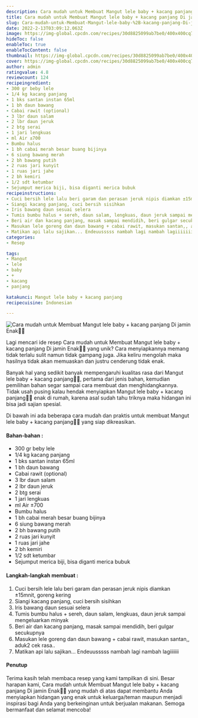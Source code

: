 ```yaml
---
description: Cara mudah untuk Membuat Mangut lele baby + kacang panjang Di jamin Enak"
title: Cara mudah untuk Membuat Mangut lele baby + kacang panjang Di jamin Enak
slug: Cara-mudah-untuk-Membuat-Mangut-lele-baby-%2B-kacang-panjang-Di-jamin-Enak
date: 2022-2-13T03:09:12.063Z
image: https://img-global.cpcdn.com/recipes/30d8825099ab7be0/400x400cq70/photo.jpg
hideToc: false
enableToc: true
enableTocContent: false
thumbnail: https://img-global.cpcdn.com/recipes/30d8825099ab7be0/400x400cq70/photo.jpg
cover: https://img-global.cpcdn.com/recipes/30d8825099ab7be0/400x400cq70/photo.jpg
author: admin
ratingvalue: 4.8
reviewcount: 124
recipeingredient:
- 300 gr beby lele
- 1/4 kg kacang panjang
- 1 bks santan instan 65ml
- 1 bh daun bawang
- Cabai rawit (optional)
- 3 lbr daun salam
- 2 lbr daun jeruk
- 2 btg serai
- 1 jari lengkuas
- ml Air ±700
- Bumbu halus
- 1 bh cabai merah besar buang bijinya
- 6 siung bawang merah
- 2 bh bawang putih
- 2 ruas jari kunyit
- 1 ruas jari jahe
- 2 bh kemiri
- 1/2 sdt ketumbar
- Sejumput merica biji, bisa diganti merica bubuk
recipeinstructions:
- Cuci bersih lele lalu beri garam dan perasan jeruk nipis diamkan ±15mnit, goreng kering
- Siangi kacang panjang, cuci bersih sisihkan
- Iris bawang daun sesuai selera
- Tumis bumbu halus + sereh, daun salam, lengkuas, daun jeruk sampai mengeluarkan minyak
- Beri air dan kacang panjang, masak sampai mendidih, beri gulgar secukupnya
- Masukan lele goreng dan daun bawang + cabai rawit, masukan santan,, aduk2 cek rasa..
- Matikan api lalu sajikan... Endeuusssss nambah lagi nambah lagiiiiiii
categories:
- Resep

tags:
- Mangut
- lele
- baby
- +
- kacang
- panjang

katakunci: Mangut lele baby + kacang panjang
recipecuisine: Indonesian

---
```


![Cara mudah untuk Membuat Mangut lele baby + kacang panjang Di jamin Enak👩‍🍳](https://img-global.cpcdn.com/recipes/30d8825099ab7be0/400x400cq70/photo.jpg)

Lagi mencari ide resep Cara mudah untuk Membuat Mangut lele baby + kacang panjang Di jamin Enak👩‍🍳 yang unik? Cara menyiapkannya memang tidak terlalu sulit namun tidak gampang juga. Jika keliru mengolah maka hasilnya tidak akan memuaskan dan justru cenderung tidak enak.

Banyak hal yang sedikit banyak mempengaruhi kualitas rasa dari Mangut lele baby + kacang panjang👩‍🍳, pertama dari jenis bahan, kemudian pemilihan bahan segar sampai cara membuat dan menghidangkannya. Tidak usah pusing kalau hendak menyiapkan Mangut lele baby + kacang panjang👩‍🍳 enak di rumah, karena asal sudah tahu triknya maka hidangan ini bisa jadi sajian spesial.

Di bawah ini ada beberapa cara mudah dan praktis untuk membuat Mangut lele baby + kacang panjang👩‍🍳 yang siap dikreasikan.

<!--inarticleads1-->

#### Bahan-bahan :

- 300 gr beby lele
- 1/4 kg kacang panjang
- 1 bks santan instan 65ml
- 1 bh daun bawang
- Cabai rawit (optional)
- 3 lbr daun salam
- 2 lbr daun jeruk
- 2 btg serai
- 1 jari lengkuas
- ml Air ±700
- Bumbu halus
- 1 bh cabai merah besar buang bijinya
- 6 siung bawang merah
- 2 bh bawang putih
- 2 ruas jari kunyit
- 1 ruas jari jahe
- 2 bh kemiri
- 1/2 sdt ketumbar
- Sejumput merica biji, bisa diganti merica bubuk

<!--inarticleads2-->

#### Langkah-langkah membuat :

1. Cuci bersih lele lalu beri garam dan perasan jeruk nipis diamkan ±15mnit, goreng kering
1. Siangi kacang panjang, cuci bersih sisihkan
1. Iris bawang daun sesuai selera
1. Tumis bumbu halus + sereh, daun salam, lengkuas, daun jeruk sampai mengeluarkan minyak
1. Beri air dan kacang panjang, masak sampai mendidih, beri gulgar secukupnya
1. Masukan lele goreng dan daun bawang + cabai rawit, masukan santan,, aduk2 cek rasa..
1. Matikan api lalu sajikan... Endeuusssss nambah lagi nambah lagiiiiiii

#### Penutup

Terima kasih telah membaca resep yang kami tampilkan di sini. Besar harapan kami, Cara mudah untuk Membuat Mangut lele baby + kacang panjang Di jamin Enak👩‍🍳 yang mudah di atas dapat membantu Anda menyiapkan hidangan yang enak untuk keluarga/teman maupun menjadi inspirasi bagi Anda yang berkeinginan untuk berjualan makanan. Semoga bermanfaat dan selamat mencoba!